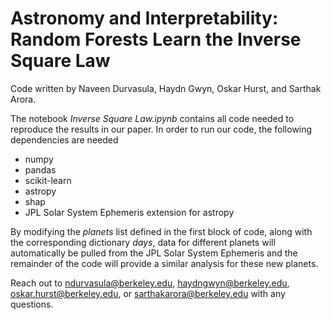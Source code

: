 # Astronomy and Interpretability: Random Forests Learn the Inverse Square Law

Code written by Naveen Durvasula, Haydn Gwyn, Oskar Hurst, and Sarthak Arora.

The notebook *Inverse Square Law.ipynb* contains all code needed to reproduce the results in our paper. In order to run our code, the following dependencies are needed
- numpy
- pandas
- scikit-learn
- astropy
- shap
- JPL Solar System Ephemeris extension for astropy

By modifying the *planets* list defined in the first block of code, along with the corresponding dictionary *days*, data for different planets will automatically be pulled from the JPL Solar System Ephemeris and the remainder of the code will provide a similar analysis for these new planets. 

Reach out to ndurvasula@berkeley.edu, haydngwyn@berkeley.edu, oskar.hurst@berkeley.edu, or sarthakarora@berkeley.edu with any questions.
